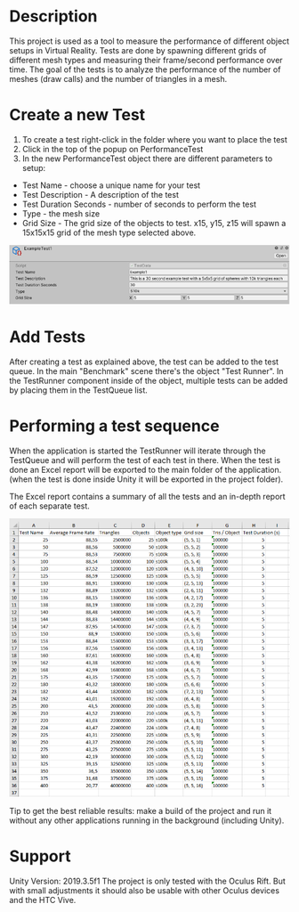 # Description #
This project is used as a tool to measure the performance of different object setups in Virtual Reality. 
Tests are done by spawning different grids of different mesh types and measuring their frame/second performance over time. 
The goal of the tests is to analyze the performance of the number of meshes (draw calls) and the number of triangles in a mesh. 

# Create a new Test #
1. To create a test right-click in the folder where you want to place the test
2. Click in the top of the popup on PerformanceTest
3. In the new PerformanceTest object there are different parameters to setup:
 - Test Name - choose a unique name for your test
 - Test Description - A description of the test
 - Test Duration Seconds - number of seconds to perform the test
 - Type - the mesh size
 - Grid Size - The grid size of the objects to test. x15, y15, z15 will spawn a 15x15x15 grid of the mesh type selected above. 
 
 ![](Images/ExampleTest1.PNG)

# Add Tests #
After creating a test as explained above, the test can be added to the test queue. 
In the main "Benchmark" scene there's the object "Test Runner". In the TestRunner component inside of the object, multiple tests can be added by placing them in the TestQueue list. 

# Performing a test sequence #
When the application is started the TestRunner will iterate through the TestQueue and will perform the test of each test in there. When the test is done an Excel report will be exported to the main folder of the application. (when the test is done inside Unity it will be exported in the project folder). 

The Excel report contains a summary of all the tests and an in-depth report of each separate test. 
 
 ![](Images/ExampleTestResult.PNG)


Tip to get the best reliable results: make a build of the project and run it without any other applications running in the background (including Unity). 

# Support #
Unity Version: 2019.3.5f1
The project is only tested with the Oculus Rift. But with small adjustments it should also be usable with other Oculus devices and the HTC Vive.
